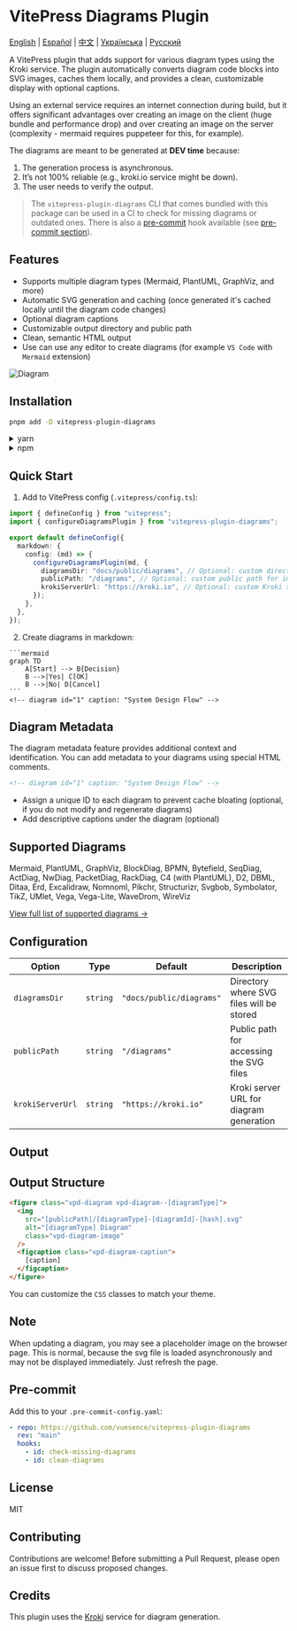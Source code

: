 # VitePress Diagrams Plugin

[English](README.md) | [Español](README.es.md) | [中文](README.zh.md) | [Українська](README.uk.md) | [Русский](README.ru.md)

A VitePress plugin that adds support for various diagram types using the Kroki service. The plugin automatically converts diagram code blocks into SVG images, caches them locally, and provides a clean, customizable display with optional captions.


Using an external service requires an internet connection during build, but it offers significant advantages over creating an image on the client (huge bundle and performance drop) and over creating an image on the server (complexity - mermaid requires puppeteer for this, for example).

The diagrams are meant to be generated at __DEV time__ because:

1. The generation process is asynchronous.
2. It’s not 100% reliable (e.g., kroki.io service might be down).
3. The user needs to verify the output.

> The `vitepress-plugin-diagrams` CLI that comes bundled with this package can be used in a CI to check for missing diagrams or outdated ones. There is also a [pre-commit](https://pre-commit.com) hook available (see [pre-commit section](#pre-commit)).

## Features

- Supports multiple diagram types (Mermaid, PlantUML, GraphViz, and more)
- Automatic SVG generation and caching (once generated it's cached locally until the diagram code changes)
- Optional diagram captions
- Customizable output directory and public path
- Clean, semantic HTML output
- Use can use any editor to create diagrams (for example `VS Code` with `Mermaid` extension)

![Diagram](./diag-1.svg)

## Installation

```bash
pnpm add -D vitepress-plugin-diagrams
```

<details>
<summary>yarn</summary>

```bash
yarn add -D vitepress-plugin-diagrams
```
</details>

<details>
<summary>npm</summary>

```bash
npm install --save-dev vitepress-plugin-diagrams
```
</details>

## Quick Start

1. Add to VitePress config (`.vitepress/config.ts`):

```ts
import { defineConfig } from "vitepress";
import { configureDiagramsPlugin } from "vitepress-plugin-diagrams";

export default defineConfig({
  markdown: {
    config: (md) => {
      configureDiagramsPlugin(md, {
        diagramsDir: "docs/public/diagrams", // Optional: custom directory for SVG files
        publicPath: "/diagrams", // Optional: custom public path for images
        krokiServerUrl: "https://kroki.io", // Optional: custom Kroki server URL
      });
    },
  },
});
```

2. Create diagrams in markdown:

````
```mermaid
graph TD
    A[Start] --> B{Decision}
    B -->|Yes| C[OK]
    B -->|No| D[Cancel]
```
<!-- diagram id="1" caption: "System Design Flow" -->
````

## Diagram Metadata

The diagram metadata feature provides additional context and identification. You can add metadata to your diagrams using special HTML comments.

```html
<!-- diagram id="1" caption: "System Design Flow" -->
```

- Assign a unique ID to each diagram to prevent cache bloating (optional, if you do not modify and regenerate diagrams)
- Add descriptive captions under the diagram (optional)

## Supported Diagrams

Mermaid, PlantUML, GraphViz, BlockDiag, BPMN, Bytefield, SeqDiag, ActDiag, NwDiag, PacketDiag, RackDiag, C4 (with PlantUML), D2, DBML, Ditaa, Erd, Excalidraw, Nomnoml, Pikchr, Structurizr, Svgbob, Symbolator, TikZ, UMlet, Vega, Vega-Lite, WaveDrom, WireViz

[View full list of supported diagrams →](https://kroki.io/#support)

## Configuration

| Option        | Type     | Default                  | Description                              |
|---------------|----------|--------------------------|------------------------------------------|
| `diagramsDir` | `string` | `"docs/public/diagrams"` | Directory where SVG files will be stored |
| `publicPath` | `string` | `"/diagrams"` | Public path for accessing the SVG files |
| `krokiServerUrl` | `string` | `"https://kroki.io"` | Kroki server URL for diagram generation |

## Output

## Output Structure

```html
<figure class="vpd-diagram vpd-diagram--[diagramType]">
  <img 
    src="[publicPath]/[diagramType]-[diagramId]-[hash].svg" 
    alt="[diagramType] Diagram" 
    class="vpd-diagram-image"
  />
  <figcaption class="vpd-diagram-caption">
    [caption]
  </figcaption>
</figure>
```

You can customize the `CSS` classes to match your theme.

## Note

When updating a diagram, you may see a placeholder image on the browser page. This is normal, because the svg file is loaded asynchronously and may not be displayed immediately. Just refresh the page.

## Pre-commit

Add this to your `.pre-commit-config.yaml`:

```yaml
- repo: https://github.com/vuesence/vitepress-plugin-diagrams
  rev: "main"
  hooks:
    - id: check-missing-diagrams
    - id: clean-diagrams
```

## License

MIT

## Contributing

Contributions are welcome! Before submitting a Pull Request, please open an issue first to discuss proposed changes.

## Credits

This plugin uses the [Kroki](https://kroki.io/) service for diagram generation.
